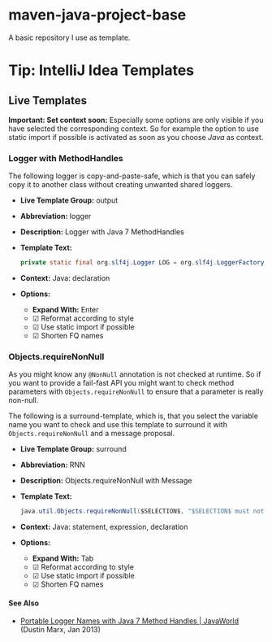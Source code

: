 # maven-java-project-base
A basic repository I use as template.

# Tip: IntelliJ Idea Templates

## Live Templates

**Important: Set context soon:** Especially some options are only visible if
you have selected the corresponding context. So for example the option to use
static import if possible is activated as soon as you choose *Java* as context.

### Logger with MethodHandles

The following logger is copy-and-paste-safe, which is that you can safely
copy it to another class without creating unwanted shared loggers.

* **Live Template Group:** output

* **Abbreviation:** logger

* **Description:**  Logger with Java 7 MethodHandles

* **Template Text:**

    ```java
    private static final org.slf4j.Logger LOG = org.slf4j.LoggerFactory.getLogger(java.lang.invoke.MethodHandles.lookup().lookupClass());
    ```

* **Context:** Java: declaration

* **Options:**
    * **Expand With:** Enter
    * ☑ Reformat according to style
    * ☑ Use static import if possible
    * ☑ Shorten FQ names

### Objects.requireNonNull

As you might know any `@NonNull` annotation is not checked at runtime. So if you
want to provide a fail-fast API you might want to check method parameters with
`Objects.requireNonNull` to ensure that a parameter is really non-null.

The following is a surround-template, which is, that you select the variable name
you want to check and use this template to surround it with `Objects.requireNonNull`
and a message proposal.

* **Live Template Group:** surround

* **Abbreviation:** RNN

* **Description:** Objects.requireNonNull with Message

* **Template Text:**

    ```java
    java.util.Objects.requireNonNull($SELECTION$, "$SELECTION$ must not be null.")$END$
    ```

* **Context:** Java: statement, expression, declaration

* **Options:**
    * **Expand With:** Tab
    * ☑ Reformat according to style
    * ☑ Use static import if possible
    * ☑ Shorten FQ names

#### See Also

* [Portable Logger Names with Java 7 Method Handles | JavaWorld][JW-MethodHandles] (Dustin Marx, Jan 2013)

<!-- References -->

[JW-MethodHandles]: <https://www.javaworld.com/article/2074637/core-java/portable-logger-names-with-java-7-method-handles.html> "Portable Logger Names with Java 7 Method Handles | JavaWorld"

